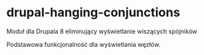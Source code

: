 # drupal-hanging-conjunctions
Moduł dla Drupala 8 eliminujący wyświetlanie wiszących spójników

Podstawowa funkcjonalność dla wyświetlania węzłów.
